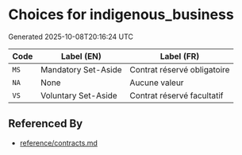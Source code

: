 # Choices for indigenous_business

Generated 2025-10-08T20:16:24 UTC

| Code | Label (EN) | Label (FR) |
|------|------------|------------|
| `MS` | Mandatory Set-Aside | Contrat réservé obligatoire |
| `NA` | None | Aucune valeur |
| `VS` | Voluntary Set-Aside | Contrat réservé facultatif |


## Referenced By

- [reference/contracts.md](../reference/contracts.md)
